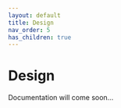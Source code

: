 ```yaml
---
layout: default
title: Design
nav_order: 5
has_children: true
---
```


# Design

Documentation will come soon...
